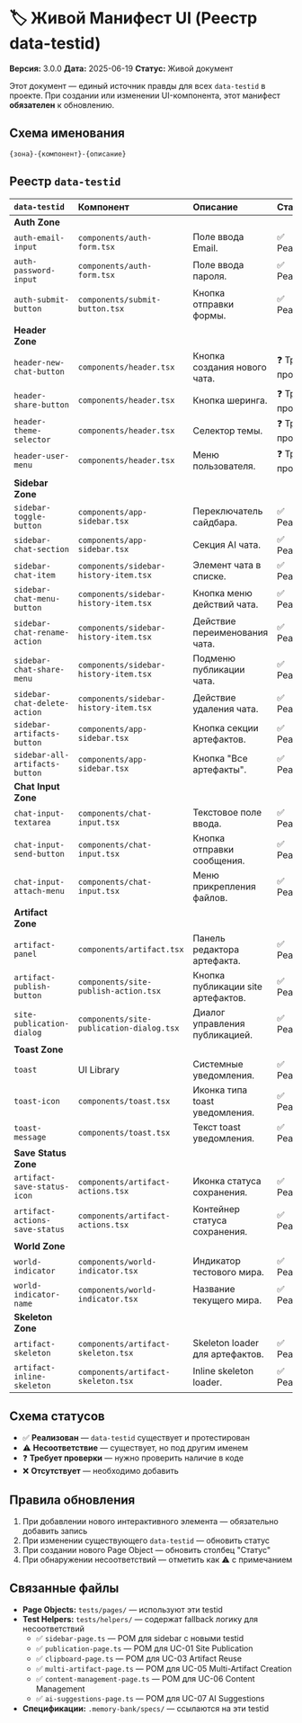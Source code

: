 # 🏷️ Живой Манифест UI (Реестр data-testid)

**Версия:** 3.0.0
**Дата:** 2025-06-19
**Статус:** Живой документ

Этот документ — единый источник правды для всех `data-testid` в проекте. При создании или изменении UI-компонента, этот манифест **обязателен** к обновлению.

## Схема именования
`{зона}-{компонент}-{описание}`

## Реестр `data-testid`

| `data-testid` | Компонент | Описание | Статус |
| :--- | :--- | :--- | :--- |
| **Auth Zone** | | | |
| `auth-email-input` | `components/auth-form.tsx` | Поле ввода Email. | ✅ Реализован |
| `auth-password-input`| `components/auth-form.tsx` | Поле ввода пароля. | ✅ Реализован |
| `auth-submit-button` | `components/submit-button.tsx`| Кнопка отправки формы. | ✅ Реализован |
| **Header Zone** | | | |
| `header-new-chat-button` | `components/header.tsx` | Кнопка создания нового чата. | ❓ Требует проверки |
| `header-share-button` | `components/header.tsx` | Кнопка шеринга. | ❓ Требует проверки |
| `header-theme-selector` | `components/header.tsx` | Селектор темы. | ❓ Требует проверки |
| `header-user-menu` | `components/header.tsx` | Меню пользователя. | ❓ Требует проверки |
| **Sidebar Zone** | | | |
| `sidebar-toggle-button` | `components/app-sidebar.tsx` | Переключатель сайдбара. | ✅ Реализован |
| `sidebar-chat-section` | `components/app-sidebar.tsx` | Секция AI чата. | ✅ Реализован |
| `sidebar-chat-item` | `components/sidebar-history-item.tsx` | Элемент чата в списке. | ✅ Реализован |
| `sidebar-chat-menu-button` | `components/sidebar-history-item.tsx` | Кнопка меню действий чата. | ✅ Реализован |
| `sidebar-chat-rename-action` | `components/sidebar-history-item.tsx` | Действие переименования чата. | ✅ Реализован |
| `sidebar-chat-share-menu` | `components/sidebar-history-item.tsx` | Подменю публикации чата. | ✅ Реализован |
| `sidebar-chat-delete-action` | `components/sidebar-history-item.tsx` | Действие удаления чата. | ✅ Реализован |
| `sidebar-artifacts-button` | `components/app-sidebar.tsx` | Кнопка секции артефактов. | ✅ Реализован |
| `sidebar-all-artifacts-button` | `components/app-sidebar.tsx` | Кнопка "Все артефакты". | ✅ Реализован |
| **Chat Input Zone** | | | |
| `chat-input-textarea` | `components/chat-input.tsx` | Текстовое поле ввода. | ✅ Реализован |
| `chat-input-send-button` | `components/chat-input.tsx` | Кнопка отправки сообщения. | ✅ Реализован |
| `chat-input-attach-menu` | `components/chat-input.tsx` | Меню прикрепления файлов. | ✅ Реализован |
| **Artifact Zone** | | | |
| `artifact-panel` | `components/artifact.tsx` | Панель редактора артефакта. | ✅ Реализован |
| `artifact-publish-button` | `components/site-publish-action.tsx` | Кнопка публикации site артефактов. | ✅ Реализован |
| `site-publication-dialog` | `components/site-publication-dialog.tsx` | Диалог управления публикацией. | ✅ Реализован |
| **Toast Zone** | | | |
| `toast` | UI Library | Системные уведомления. | ✅ Реализован |
| `toast-icon` | `components/toast.tsx` | Иконка типа toast уведомления. | ✅ Реализован |
| `toast-message` | `components/toast.tsx` | Текст toast уведомления. | ✅ Реализован |
| **Save Status Zone** | | | |
| `artifact-save-status-icon` | `components/artifact-actions.tsx` | Иконка статуса сохранения. | ✅ Реализован |
| `artifact-actions-save-status` | `components/artifact-actions.tsx` | Контейнер статуса сохранения. | ✅ Реализован |
| **World Zone** | | | |
| `world-indicator` | `components/world-indicator.tsx` | Индикатор тестового мира. | ✅ Реализован |
| `world-indicator-name` | `components/world-indicator.tsx` | Название текущего мира. | ✅ Реализован |
| **Skeleton Zone** | | | |
| `artifact-skeleton` | `components/artifact-skeleton.tsx` | Skeleton loader для артефактов. | ✅ Реализован |
| `artifact-inline-skeleton` | `components/artifact-skeleton.tsx` | Inline skeleton loader. | ✅ Реализован |

## Схема статусов
- ✅ **Реализован** — `data-testid` существует и протестирован
- ⚠️ **Несоответствие** — существует, но под другим именем  
- ❓ **Требует проверки** — нужно проверить наличие в коде
- ❌ **Отсутствует** — необходимо добавить

## Правила обновления
1. При добавлении нового интерактивного элемента — обязательно добавить запись
2. При изменении существующего `data-testid` — обновить статус
3. При создании нового Page Object — обновить столбец "Статус"
4. При обнаружении несоответствий — отметить как ⚠️ с примечанием

## Связанные файлы
- **Page Objects:** `tests/pages/` — используют эти testid
- **Test Helpers:** `tests/helpers/` — содержат fallback логику для несоответствий
  - ✅ `sidebar-page.ts` — POM для sidebar с новыми testid
  - ✅ `publication-page.ts` — POM для UC-01 Site Publication
  - ✅ `clipboard-page.ts` — POM для UC-03 Artifact Reuse
  - ✅ `multi-artifact-page.ts` — POM для UC-05 Multi-Artifact Creation
  - ✅ `content-management-page.ts` — POM для UC-06 Content Management
  - ✅ `ai-suggestions-page.ts` — POM для UC-07 AI Suggestions
- **Спецификации:** `.memory-bank/specs/` — ссылаются на эти testid